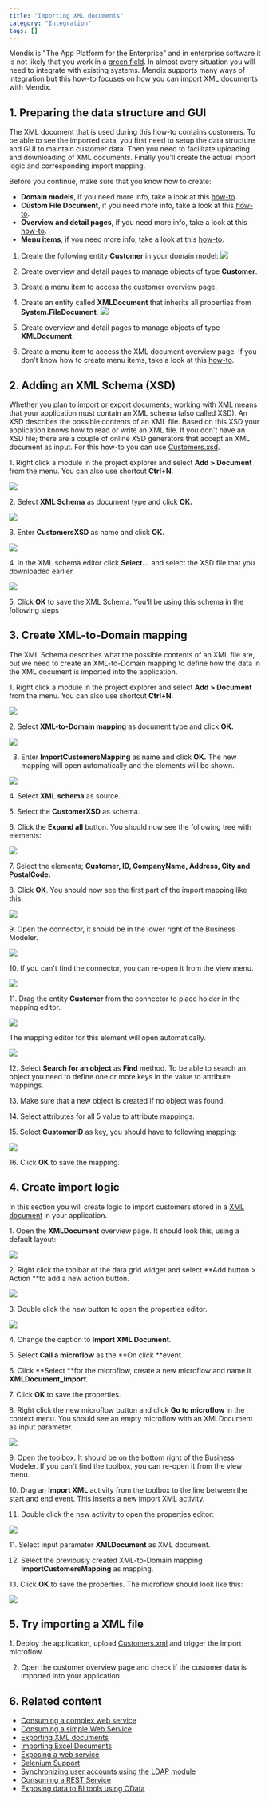 ```yaml
---
title: "Importing XML documents"
category: "Integration"
tags: []
---
```

Mendix is "The App Platform for the Enterprise" and in enterprise software it is not likely that you work in a [green field](https://en.wikipedia.org/wiki/Greenfield_project). In almost every situation you will need to integrate with existing systems. Mendix supports many ways of integration but this how-to focuses on how you can import XML documents with Mendix.

## 1\. Preparing the data structure and GUI

The XML document that is used during this how-to contains customers. To be able to see the imported data, you first need to setup the data structure and GUI to maintain customer data. Then you need to facilitate uploading and downloading of XML documents. Finally you'll create the actual import logic and corresponding import mapping.

Before you continue, make sure that you know how to create:

*   **Domain models**, if you need more info, take a look at this [how-to](Create+a+Basic+Data+Layer).
*   **Custom File Document**, if you need more info, take a look at this [how-to](Working+with+images+and+files).
*   **Overview and detail pages**, if you need more info, take a look at this [how-to](Create+Your+First+Two+Overview+and+Detail+Pages).
*   **Menu items**, if you need more info, take a look at this [how-to](Setting+Up+the+Navigation+Structure).

1.  Create the following entity **Customer** in your domain model:
    ![](attachments/18448727/18581649.png)

2.  Create overview and detail pages to manage objects of type **Customer**.
3.  Create a menu item to access the customer overview page.
4.  Create an entity called **XMLDocument** that inherits all properties from **System.FileDocument**.
    ![](attachments/18448727/18581650.png)
5.  Create overview and detail pages to manage objects of type **XMLDocument**.
6.  Create a menu item to access the XML document overview page. If you don't know how to create menu items, take a look at this [how-to](Setting+Up+the+Navigation+Structure).

## 2\. Adding an XML Schema (XSD)

Whether you plan to import or export documents; working with XML means that your application must contain an XML schema (also called XSD). An XSD describes the possible contents of an XML file. Based on this XSD your application knows how to read or write an XML file. If you don't have an XSD file; there are a couple of online XSD generators that accept an XML document as input. For this how-to you can use [Customers.xsd](attachments/18448727/18581652.xsd).

1\. Right click a module in the project explorer and select **Add > Document** from the menu. You can also use shortcut **Ctrl+N**.

![](attachments/18448727/18581698.png)

2\. Select **XML Schema** as document type and click **OK.**

![](attachments/18448727/18581697.png)

3\. Enter **CustomersXSD** as name and click **OK.**

![](attachments/18448727/18581696.png)

4\. In the XML schema editor click **Select...** and select the XSD file that you downloaded earlier.

![](attachments/18448727/18581657.png)

5\. Click **OK** to save the XML Schema. You'll be using this schema in the following steps

## 3\. Create XML-to-Domain mapping

The XML Schema describes what the possible contents of an XML file are, but we need to create an XML-to-Domain mapping to define how the data in the XML document is imported into the application.

1\. Right click a module in the project explorer and select **Add > Document** from the menu. You can also use shortcut **Ctrl+N**.

![](attachments/18448727/18581698.png)

2\. Select **XML-to-Domain mapping** as document type and click **OK.**  

![](attachments/18448727/18581691.png)

3. Enter **ImportCustomersMapping** as name and click **OK.**  The new mapping will open automatically and the elements will be shown.

![](attachments/18448727/18581689.png)  

4\. Select **XML schema** as source.

5\. Select the **CustomerXSD** as schema.

6\. Click the **Expand all** button. You should now see the following tree with elements:

![](attachments/18448727/18581656.png)

7\. Select the elements; **Customer, ID, CompanyName, Address, City and PostalCode.**

8\. Click **OK**. You should now see the first part of the import mapping like this:

![](attachments/18448727/18581655.png)

9\. Open the connector, it should be in the lower right of the Business Modeler.

![](attachments/18448727/18581683.png)  

10\. If you can't find the connector, you can re-open it from the view menu.

![](attachments/18448727/18581682.png)  

11\. Drag the entity **Customer** from the connector to place holder in the mapping editor.

![](attachments/18448727/18581681.png)  

The mapping editor for this element will open automatically.

![](attachments/18448727/18581654.png)  

12\. Select **Search for an object** as **Find** method. To be able to search an object you need to define one or more keys in the value to attribute mappings.

13\. Make sure that a new object is created if no object was found.

14\. Select attributes for all 5 value to attribute mappings.

15\. Select **CustomerID** as key, you should have to following mapping:

![](attachments/18448727/18581653.png)  

16\. Click **OK** to save the mapping.

## 4\. Create import logic

In this section you will create logic to import customers stored in a [XML document](attachments/18448727/18581651.xml) in your application.

1\. Open the **XMLDocument** overview page. It should look this, using a default layout:

![](attachments/18448727/18581648.png)

2\. Right click the toolbar of the data grid widget and select **Add button > Action **to add a new action button.

![](attachments/18448727/18581647.png)

3\. Double click the new button to open the properties editor.

![](attachments/18448727/18581646.png)

4\. Change the caption to **Import XML Document**.

5\. Select **Call a microflow** as the **On click **event.

6\. Click **Select **for the microflow, create a new microflow and name it **XMLDocument_Import**.

7\. Click **OK** to save the properties.

8\. Right click the new microflow button and click **Go to microflow** in the context menu. You should see an empty microflow with an XMLDocument as input parameter.

![](attachments/18448727/18581669.png)

9\. Open the toolbox. It should be on the bottom right of the Business Modeler. If you can't find the toolbox, you can re-open it from the view menu.

10\. Drag an **Import XML** activity from the toolbox to the line between the start and end event. This inserts a new import XML activity.

11. Double click the new activity to open the properties editor:

 ![](attachments/18448727/18581668.png)

11\. Select input paramater **XMLDocument** as XML document.

12. Select the previously created XML-to-Domain mapping **ImportCustomersMapping** as mapping.

13\. Click **OK** to save the properties. The microflow should look like this:

![](attachments/18448727/18581667.png)

## 5\. Try importing a XML file

1\. Deploy the application, upload [Customers.xml](attachments/18448727/18581651.xml) and trigger the import microflow.

2. Open the customer overview page and check if the customer data is imported into your application.

## 6\. Related content

*   [Consuming a complex web service](Consume+a+Complex+Web+Service)
*   [Consuming a simple Web Service](Consume+a+Simple+Web+Service)
*   [Exporting XML documents](Export+XML+Documents)
*   [Importing Excel Documents](Importing+Excel+Documents)
*   [Exposing a web service](Expose+a+web+service)
*   [Selenium Support](Selenium+Support)
*   [Synchronizing user accounts using the LDAP module](Synchronizing+user+accounts+using+the+LDAP+module)
*   [Consuming a REST Service](Consume+a+REST+Service)
*   [Exposing data to BI tools using OData](Exposing+data+to+BI+tools+using+OData)
